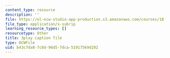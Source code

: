 ```yaml
---
content_type: resource
description: ''
file: https://ol-ocw-studio-app-production.s3.amazonaws.com/courses/18-01sc-single-variable-calculus-fall-2010/b43c7da87c8d96d57dca51917569d202_LUdI4-YCIh8.srt
file_type: application/x-subrip
learning_resource_types: []
resourcetype: Other
title: 3play caption file
type: OCWFile
uid: b43c7da8-7c8d-96d5-7dca-51917569d202
---
```


